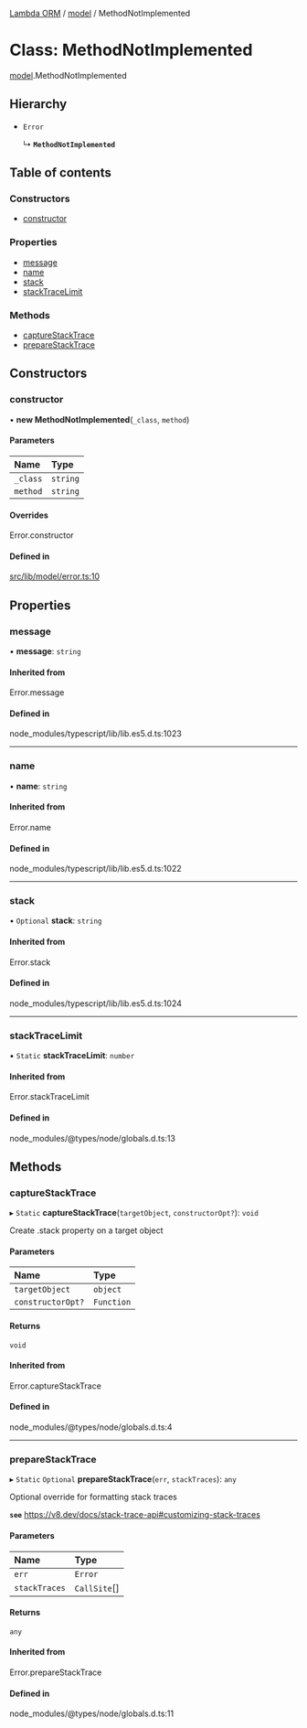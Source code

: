 [Lambda ORM](../README.md) / [model](../modules/model.md) / MethodNotImplemented

# Class: MethodNotImplemented

[model](../modules/model.md).MethodNotImplemented

## Hierarchy

- `Error`

  ↳ **`MethodNotImplemented`**

## Table of contents

### Constructors

- [constructor](model.MethodNotImplemented.md#constructor)

### Properties

- [message](model.MethodNotImplemented.md#message)
- [name](model.MethodNotImplemented.md#name)
- [stack](model.MethodNotImplemented.md#stack)
- [stackTraceLimit](model.MethodNotImplemented.md#stacktracelimit)

### Methods

- [captureStackTrace](model.MethodNotImplemented.md#capturestacktrace)
- [prepareStackTrace](model.MethodNotImplemented.md#preparestacktrace)

## Constructors

### constructor

• **new MethodNotImplemented**(`_class`, `method`)

#### Parameters

| Name | Type |
| :------ | :------ |
| `_class` | `string` |
| `method` | `string` |

#### Overrides

Error.constructor

#### Defined in

[src/lib/model/error.ts:10](https://github.com/FlavioLionelRita/lambdaorm/blob/7350fa3/src/lib/model/error.ts#L10)

## Properties

### message

• **message**: `string`

#### Inherited from

Error.message

#### Defined in

node_modules/typescript/lib/lib.es5.d.ts:1023

___

### name

• **name**: `string`

#### Inherited from

Error.name

#### Defined in

node_modules/typescript/lib/lib.es5.d.ts:1022

___

### stack

• `Optional` **stack**: `string`

#### Inherited from

Error.stack

#### Defined in

node_modules/typescript/lib/lib.es5.d.ts:1024

___

### stackTraceLimit

▪ `Static` **stackTraceLimit**: `number`

#### Inherited from

Error.stackTraceLimit

#### Defined in

node_modules/@types/node/globals.d.ts:13

## Methods

### captureStackTrace

▸ `Static` **captureStackTrace**(`targetObject`, `constructorOpt?`): `void`

Create .stack property on a target object

#### Parameters

| Name | Type |
| :------ | :------ |
| `targetObject` | `object` |
| `constructorOpt?` | `Function` |

#### Returns

`void`

#### Inherited from

Error.captureStackTrace

#### Defined in

node_modules/@types/node/globals.d.ts:4

___

### prepareStackTrace

▸ `Static` `Optional` **prepareStackTrace**(`err`, `stackTraces`): `any`

Optional override for formatting stack traces

**`see`** https://v8.dev/docs/stack-trace-api#customizing-stack-traces

#### Parameters

| Name | Type |
| :------ | :------ |
| `err` | `Error` |
| `stackTraces` | `CallSite`[] |

#### Returns

`any`

#### Inherited from

Error.prepareStackTrace

#### Defined in

node_modules/@types/node/globals.d.ts:11
